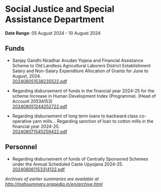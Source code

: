 # Social Justice and Special Assistance Department

**Date Range**: 05 August 2024 - 10 August 2024


## Funds
- Sanjay Gandhi Niradhar Anudan Yojana and Financial Assistance Scheme to Old Landless Agricultural Laborers District Establishment Salary and Non-Salary Expenditure Allocation of Grants for June to August, 2024.\
  [202408051538235522.pdf](https://gr.maharashtra.gov.in/Site/Upload/Government%20Resolutions/English/202408051538235522.pdf)

- Regarding disbursement of funds in the financial year 2024-25 for the scheme Increase in Human Development Index (Programme).  (Head of Account 2053A153)\
  [202408051244252722.pdf](https://gr.maharashtra.gov.in/Site/Upload/Government%20Resolutions/English/202408051244252722.pdf)

- Regarding disbursement of long term loans to backward class co-operative yarn mills... Regarding sanction of loan to cotton mills in the financial year 2024-25.\
  [202408071545259422.pdf](https://gr.maharashtra.gov.in/Site/Upload/Government%20Resolutions/English/202408071545259422.pdf)

## Personnel
- Regarding disbursement of funds of Centrally Sponsored Schemes under the Annual Scheduled Caste Upyojana 2024-25.\
  [202408061153314122.pdf](https://gr.maharashtra.gov.in/Site/Upload/Government%20Resolutions/English/202408061153314122.pdf)


*Archives of earlier summaries are available at http://mahsummary.orgpedia.in/en/archive.html*